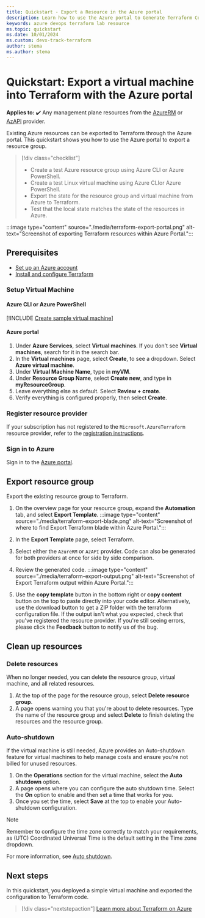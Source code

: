 ```yaml
---
title: Quickstart - Export a Resource in the Azure portal
description: Learn how to use the Azure portal to Generate Terraform Configurations
keywords: azure devops terraform lab resource
ms.topic: quickstart
ms.date: 10/01/2024
ms.custom: devx-track-terraform
author: stema
ms.author: stema
---
```


# Quickstart: Export a virtual machine into Terraform with the Azure portal

**Applies to:** :heavy_check_mark: Any management plane resources from the [AzureRM](https://registry.terraform.io/providers/hashicorp/azurerm/latest/docs) or [AzAPI](/azure/templates/) provider.

Existing Azure resources can be exported to Terraform through the Azure portal. This quickstart shows you how to use the Azure portal to export a resource group.

> [!div class="checklist"]
> * Create a test Azure resource group using Azure CLI or Azure PowerShell.
> * Create a test Linux virtual machine using Azure CLIor Azure PowerShell.
> * Export the state for the resource group and virtual machine from Azure to Terraform.
> * Test that the local state matches the state of the resources in Azure.

:::image type="content" source="./media/terraform-export-portal.png" alt-text="Screenshot of exporting Terraform resources within Azure Portal.":::

## Prerequisites

- [Set up an Azure account](https://azure.microsoft.com/)
- [Install and configure Terraform](/azure/developer/terraform/quickstart-configure)

### Setup Virtual Machine

#### Azure CLI or Azure PowerShell

[!INCLUDE [Create sample virtual machine](../includes/create-vm.md)]

#### Azure portal

1. Under **Azure Services**, select **Virtual machines**. If you don't see **Virtual machines**, search for it in the search bar.
1. In the **Virtual machines** page, select **Create**, to see a dropdown. Select **Azure virtual machine**.
1. Under **Virtual Machine Name**, type in **myVM**.
1. Under **Resource Group Name**, select **Create new**, and type in **myResourceGroup**.
1. Leave everything else as default. Select **Review + create**.
1. Verify everything is configured properly, then select **Create**.

### Register resource provider

If your subscription has not registered to the `Microsoft.AzureTerraform` resource provider, refer to the [registration instructions](./resource-provider-overview.md#registration).

### Sign in to Azure

Sign in to the [Azure portal](https://portal.azure.com/).

## Export resource group

Export the existing resource group to Terraform.

1. On the overview page for your resource group, expand the **Automation** tab, and select **Export Template**.
:::image type="content" source="./media/terraform-export-blade.png" alt-text="Screenshot of where to find Export Terraform blade within Azure Portal.":::

2. In the **Export Template** page, select Terraform.

3. Select either the `AzureRM` or `AzAPI` provider. Code can also be generated for both providers at once for side by side comparison.

4. Review the generated code.
:::image type="content" source="./media/terraform-export-output.png" alt-text="Screenshot of Export Terraform output within Azure Portal.":::

5. Use the **copy template** button in the bottom right or **copy content** button on the top to paste directly into your code editor. Alternatively, use the download button to get a ZIP folder with the terraform configuration file. If the output isn't what you expected, check that you've registered the resource provider. If you're still seeing errors, please click the **Feedback** button to notify us of the bug.

## Clean up resources

### Delete resources

When no longer needed, you can delete the resource group, virtual machine, and all related resources.

1. At the top of the page for the resource group, select **Delete resource group**. 
1. A page opens warning you that you're about to delete resources. Type the name of the resource group and select **Delete** to finish deleting the resources and the resource group.

### Auto-shutdown

If the virtual machine is still needed, Azure provides an Auto-shutdown feature for virtual machines to help manage costs and ensure you're not billed for unused resources.

1. On the **Operations** section for the virtual machine, select the **Auto shutdown** option.
1. A page opens where you can configure the auto shutdown time. Select the **On** option to enable and then set a time that works for you.
1. Once you set the time, select **Save**  at the top to enable your Auto-shutdown configuration.

> [!NOTE]
> Remember to configure the time zone correctly to match your requirements, as (UTC) Coordinated Universal Time is the default setting in the Time zone dropdown.

For more information, see [Auto shutdown](/azure/virtual-machines/auto-shutdown-vm).

## Next steps

In this quickstart, you deployed a simple virtual machine and exported the configuration to Terraform code.

> [!div class="nextstepaction"]
> [Learn more about Terraform on Azure](../overview.md)
